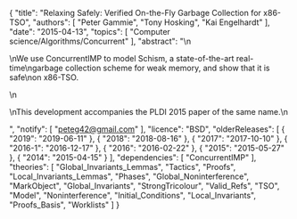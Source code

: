 {
    "title": "Relaxing Safely: Verified On-the-Fly Garbage Collection for x86-TSO",
    "authors": [
        "Peter Gammie",
        "Tony Hosking",
        "Kai Engelhardt"
    ],
    "date": "2015-04-13",
    "topics": [
        "Computer science/Algorithms/Concurrent"
    ],
    "abstract": "\n<p>\nWe use ConcurrentIMP to model Schism, a state-of-the-art real-time\ngarbage collection scheme for weak memory, and show that it is safe\non x86-TSO.</p>\n<p>\nThis development accompanies the PLDI 2015 paper of the same name.\n</p>",
    "notify": [
        "peteg42@gmail.com"
    ],
    "licence": "BSD",
    "olderReleases": [
        {
            "2019": "2019-06-11"
        },
        {
            "2018": "2018-08-16"
        },
        {
            "2017": "2017-10-10"
        },
        {
            "2016-1": "2016-12-17"
        },
        {
            "2016": "2016-02-22"
        },
        {
            "2015": "2015-05-27"
        },
        {
            "2014": "2015-04-15"
        }
    ],
    "dependencies": [
        "ConcurrentIMP"
    ],
    "theories": [
        "Global_Invariants_Lemmas",
        "Tactics",
        "Proofs",
        "Local_Invariants_Lemmas",
        "Phases",
        "Global_Noninterference",
        "MarkObject",
        "Global_Invariants",
        "StrongTricolour",
        "Valid_Refs",
        "TSO",
        "Model",
        "Noninterference",
        "Initial_Conditions",
        "Local_Invariants",
        "Proofs_Basis",
        "Worklists"
    ]
}